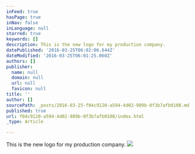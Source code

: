 ```yaml
---
inFeed: true
hasPage: true
inNav: false
inLanguage: null
starred: true
keywords: []
description: This is the new logo for my production company.
datePublished: '2016-03-25T06:02:06.644Z'
dateModified: '2016-03-25T06:01:25.060Z'
authors: []
publisher:
  name: null
  domain: null
  url: null
  favicon: null
title: ''
author: []
sourcePath: _posts/2016-03-25-f04c9120-a594-4d02-989b-0f3b7afb0108.md
published: true
url: f04c9120-a594-4d02-989b-0f3b7afb0108/index.html
_type: Article

---
```

This is the new logo for my production company.
![](https://the-grid-user-content.s3-us-west-2.amazonaws.com/d18aa613-4afc-4a26-9fe9-6d50d8e3082c.png)
